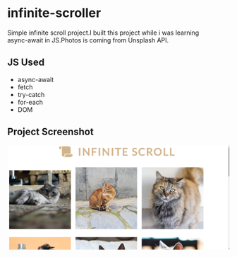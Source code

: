 # infinite-scroller
Simple infinite scroll project.I built this project while i was learning  
async-await in JS.Photos is coming from Unsplash API.
## JS Used
- async-await
- fetch
- try-catch
- for-each
- DOM

## Project Screenshot
![screen-shot](./Screenshot.png)